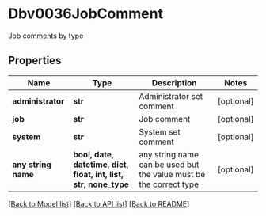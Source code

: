 # Dbv0036JobComment

Job comments by type

## Properties
Name | Type | Description | Notes
------------ | ------------- | ------------- | -------------
**administrator** | **str** | Administrator set comment | [optional] 
**job** | **str** | Job comment | [optional] 
**system** | **str** | System set comment | [optional] 
**any string name** | **bool, date, datetime, dict, float, int, list, str, none_type** | any string name can be used but the value must be the correct type | [optional]

[[Back to Model list]](../README.md#documentation-for-models) [[Back to API list]](../README.md#documentation-for-api-endpoints) [[Back to README]](../README.md)


